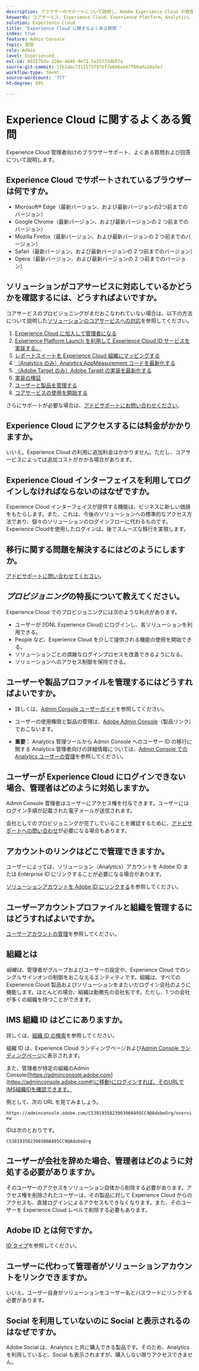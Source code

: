 ```yaml
---
description: ブラウザーのサポートについて説明し、Adobe Experience Cloud の管理者向けに回答されたよくある質問を取得します。
keywords: コアサービス、Experience Cloud、Experience Platform、Analytics、Target、ユーザー管理。
solution: Experience Cloud
title: 'Experience Cloud に関するよくある質問 '
index: true
feature: Admin Console
topic: 管理
role: Admin
level: Experienced
exl-id: 062576da-328e-4b46-9e71-5a25733d607a
source-git-commit: 1fb1abc7311573f976f7e6b6ae67f60ada10a3e7
workflow-type: tm+mt
source-wordcount: '777'
ht-degree: 88%

---
```


# Experience Cloud に関するよくある質問

Experience Cloud 管理者向けのブラウザーサポート、よくある質問および回答について説明します。

## Experience Cloud でサポートされているブラウザーは何ですか。

* Microsoft® Edge（最新バージョン、および最新バージョンの2つ前までのバージョン）
* Google Chrome（最新バージョン、および最新バージョンの 2 つ前までのバージョン）
* Mozilla Firefox（最新バージョン、および最新バージョンの 2 つ前までのバージョン）
* Safari（最新バージョン、および最新バージョンの 2 つ前までのバージョン）
* Opera（最新バージョン、および最新バージョンの 2 つ前までのバージョン）

## ソリューションがコアサービスに対応しているかどうかを確認するには、どうすればよいですか。

コアサービスのプロビジョニングがまだおこなわれていない場合は、以下の方法について説明した[ソリューションのコアサービスへの対応](core-services.md#concept_07ED1D5C64234E77976E6D572E78FB9C)を参照してください。

1. [Experience Cloud に加入して管理者になる](core-services.md#section_2423F0BD3DF642658103310EE5EA6154)
1. [Experience Platform Launch を利用して Experience Cloud ID サービスを実装する。](https://experienceleague.adobe.com/docs/launch/using/get-started/quick-start.html?lang=en)
1. [レポートスイートを Experience Cloud 組織にマッピングする](core-services.md#concept_apg_zq2_rw)
1. [（Analytics のみ）Analytics AppMeasurement コードを最新化する](core-services.md#section_1798D9D0F05C47E29816AC4EEB9A0913)
1. [（Adobe Target のみ）Adobe Target の実装を最新化する](core-services.md#section_C2F4493C7A36406DAE2266B429A4BD24)
1. [実装の検証](core-services.md#section_E641782A0F4F44AF8C9C91216BE330D5)
1. [ユーザーと製品を管理する](core-services.md#section_B6E95F4E0E12483CB9DA99CBC0C5A4AF)
1. [コアサービスの使用を開始する](core-services.md#section_960C06093623462E8EA247B3E97274A1)

さらにサポートが必要な場合は、[アドビサポートにお問い合わせください](https://experienceleague.adobe.com/?support-solution=General&amp;lang=ja#support)。

## Experience Cloud にアクセスするには料金がかかりますか。

いいえ。Experience Cloud の利用に追加料金はかかりません。ただし、コアサービスによっては追加コストがかかる場合があります。

## Experience Cloud インターフェイスを利用してログインしなければならないのはなぜですか。

Experience Cloud インターフェイスが提供する機能は、ビジネスに新しい価値をもたらします。また、これは、今後のソリューションへの標準的なアクセス方法であり、個々のソリューションのログインフローに代わるものです。 Experience Cloudを使用したログインは、後でスムーズな移行を実現します。

## 移行に関する問題を解決するにはどのようにしますか。

[アドビサポートに問い合わせてください](https://experienceleague.adobe.com/?support-solution=General#support)。

## _プロビジョニング_&#x200B;の特長について教えてください。

Experience Cloud でのプロビジョニングには次のような利点があります。

* ユーザーが [!DNL Experience Cloud] にログインし、各ソリューションを利用できる。
* People など、Experience Cloud を介して提供される機能の使用を開始できる。
* ソリューションごとの煩雑なログインプロセスを改善できるようになる。
* ソリューションへのアクセス制御を保持できる。

## ユーザーや製品プロファイルを管理するにはどうすればよいですか。

* 詳しくは、[Admin Console ユーザーガイド](https://helpx.adobe.com/jp/enterprise/admin-guide.html)を参照してください。

* ユーザーの使用権限と製品の管理は、[Adobe Admin Console](https://adminconsole.adobe.com/enterprise)（製品リンク）でおこないます。

* **重要：** Analytics 管理ツールから Admin Console へのユーザー ID の移行に関する Analytics 管理者向けの詳細情報については、[Admin Console での Analytics ユーザーの管理](https://experienceleague.adobe.com/docs/analytics/admin/user-product-management/user-management/migrate-users/c-migration-tool.html?lang=ja)を参照してください。

## ユーザーが Experience Cloud にログインできない場合、管理者はどのように対処しますか。

Admin Console 管理者はユーザーにアクセス権を付与できます。ユーザーにはログイン手順が記載された電子メールが送信されます。

会社としてのプロビジョニングが完了していることを確認するために、[アドビサポートへの問い合わせ](https://experienceleague.adobe.com/?support-solution=General#support)が必要になる場合もあります。

## アカウントのリンクはどこで管理できますか。

ユーザーによっては、ソリューション（Analytics）アカウントを Adobe ID または Enterprise ID にリンクすることが必要になる場合があります。

[ソリューションアカウントを Adobe ID にリンクする](organizations.md#task_FD389E78640848919E247AC5E95B8369)を参照してください。

## ユーザーアカウントプロファイルと組織を管理するにはどうすればよいですか。

[ユーザーアカウントの管理](organizations.md#topic_C31CB834F109465A82ED57FF0563B3F1)を参照してください。

## 組織とは

*組織は*、管理者がグループおよびユーザーの設定や、Experience Cloud でのシングルサインオンの制御をおこなえるエンティティです。組織は、すべての Experience Cloud 製品およびソリューションをまたいだログイン会社のように機能します。ほとんどの場合、組織は勤務先の会社名です。ただし、1 つの会社が多くの組織を持つことができます。

## IMS 組織 ID はどこにありますか。

詳しくは、[組織 ID の検索](organizations.md)を参照してください。

組織 ID は、Experience Cloud ランディングページおよび[Admin Console ランディングページ](https://adminconsole.adobe.com)に表示されます。

また、管理者が特定の組織のAdmin Console([https://adminconsole.adobe.com](https://adminconsole.adobe.com#)に移動)にログインすれば、そのURLでIMS組織IDを確認できます。

例として、次の URL を見てみましょう。

`https://adminconsole.adobe.com/C538193582390300A495CC9@AdobeOrg/overview`

IDは次のとおりです。

`C538193582390300A495CC9@AdobeOrg`

## ユーザーが会社を辞めた場合、管理者はどのように対処する必要がありますか。

そのユーザーのアクセスをソリューション自体から削除する必要があります。アクセス権を削除されたユーザーは、その製品に対して Experience Cloud からのアクセスも、直接ログインによるアクセスもできなくなります。また、そのユーザーを Experience Cloud レベルで削除する必要もあります。

## Adobe ID とは何ですか。

[ID タイプ](https://helpx.adobe.com/jp/enterprise/using/identity.html)を参照してください。

## ユーザーに代わって管理者がソリューションアカウントをリンクできますか。

いいえ。ユーザー自身がソリューションをユーザー名とパスワードにリンクする必要があります。

## Social を利用していないのに Social と表示されるのはなぜですか。

Adobe Social は、Analytics と共に購入できる製品です。そのため、Analytics を利用していると、Social も表示されますが、購入しない限りアクセスできません。
